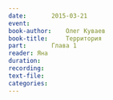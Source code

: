 ```yaml
---
date:		2015-03-21
event:
book-author:	Олег Куваев
book-title:		Территория
part:		Глава 1
reader:	Яна
duration:
recording:
text-file:
categories:
---
```

